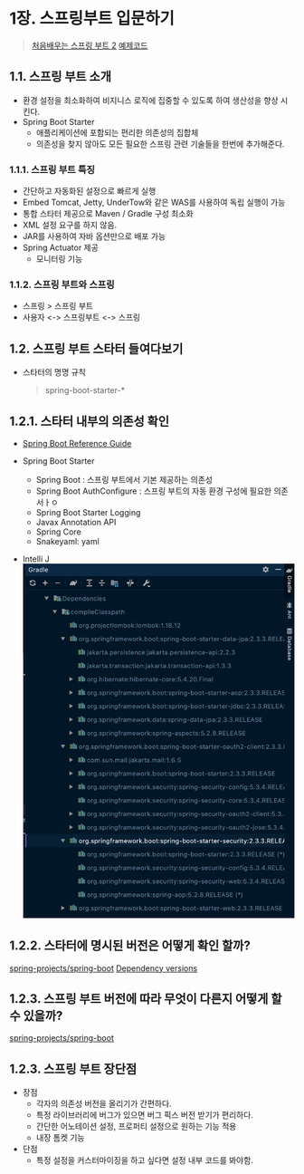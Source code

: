 # 1장. 스프링부트 입문하기

> [처음배우는 스프링 부트 2](https://www.aladin.co.kr/shop/wproduct.aspx?ItemId=168752840)
> [예제코드](https://github.com/ksy90101/book-spring-boot-start)

## 1.1. 스프링 부트 소개
- 환경 설정을 최소화하여 비지니스 로직에 집중할 수 있도록 하여 생산성을 향상 시킨다.
- Spring Boot Starter
    - 애플리케이션에 포함되는 편리한 의존성의 집합체
    - 의존성을 찾지 않아도 모든 필요한 스프링 관련 기술들을 한번에 추가해준다.

### 1.1.1. 스프링 부트 특징
- 간단하고 자동화된 설정으로 빠르게 실행
- Embed Tomcat, Jetty, UnderTow와 같은 WAS를 사용하여 독립 실행이 가능
- 통합 스타터 제공으로 Maven / Gradle 구성 최소화
- XML 설정 요구를 하지 않음.
- JAR를 사용하여 자바 옵션만으로 배포 가능
- Spring Actuator 제공
    - 모니터링 기능

### 1.1.2. 스프링 부트와 스프링
- 스프링 > 스프링 부트
- 사용자 <-> 스프링부트 <-> 스프링

## 1.2. 스프링 부트 스타터 들여다보기
- 스타터의 명명 규칙
    > spring-boot-starter-*

## 1.2.1. 스타터 내부의 의존성 확인
- [Spring Boot Reference Guide](https://docs.spring.io/spring-boot/docs/current/reference/htmlsingle/#using-boot-starter)
- Spring Boot Starter
    - Spring Boot : 스프링 부트에서 기본 제공하는 의존성
    - Spring Boot AuthConfigure : 스프링 부트의 자동 환경 구성에 필요한 의존서ㅏㅇ
    - Spring Boot Starter Logging
    - Javax Annotation API
    - Spring Core
    - Snakeyaml: yaml

- Intelli J
![start-spring-boot2-1-1](https://github.com/ksy90101/TIL/blob/master/spring/img/start-spring-boot2-1-1.png?raw=true)

## 1.2.2. 스타터에 명시된 버전은 어떻게 확인 할까?
[spring-projects/spring-boot](https://github.com/spring-projects/spring-boot/blob/master/spring-boot-project/spring-boot-dependencies/build.gradle)
[Dependency versions](https://docs.spring.io/spring-boot/docs/current/reference/html/appendix-dependency-versions.html#dependency-versions)

## 1.2.3. 스프링 부트 버전에 따라 무엇이 다른지 어떻게 할 수 있을까?
[spring-projects/spring-boot](https://github.com/spring-projects/spring-boot/wiki)

## 1.2.3. 스프링 부트 장단점
- 장점
    - 각자의 의존성 버전을 올리기가 간편하다.
    - 특정 라이브러리에 버그가 있으면 버그 픽스 버전 받기가 편리하다.
    - 간단한 어노테이션 설정, 프로퍼티 설정으로 원하는 기능 적용
    - 내장 톰켓 기능
- 단점
    - 특정 설정을 커스터마이징을 하고 싶다면 설정 내부 코드를 봐야함.
